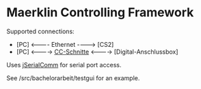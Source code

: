 # Maerklin Controlling Framework

Supported connections:
- [PC] <---- Ethernet ----> [CS2]
- [PC] <----> [CC-Schnitte](http://can-digital-bahn.com/modul.php?system=sys5&modul=54) <----> [Digital-Anschlussbox]

Uses [jSerialComm](http://fazecast.github.io/jSerialComm/) for serial port access.

See /src/bachelorarbeit/testgui for an example.
